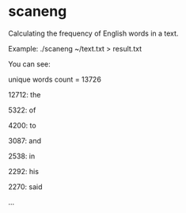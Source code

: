 # scaneng


Calculating the frequency of English words in a text.

Example: 
 ./scaneng ~/text.txt > result.txt
 
 
You can see:

unique words count = 13726 <br>

12712:
    the <br>
	
5322:
    of
	
4200:
    to	
	
3087:
    and	
	
2538:
    in	
	
2292:
    his	
	
2270:
    said	
	
...	
	
